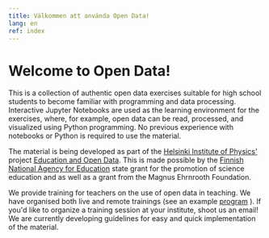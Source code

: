 ```yaml
---
title: Välkommen att använda Open Data!
lang: en
ref: index
---
```


# Welcome to Open Data!

This is a collection of authentic open data exercises suitable for high school students to become familiar with programming and data processing. Interactive Jupyter Notebooks are used as the learning environment for the exercises, where, for example, open data can be read, processed, and visualized using Python programming. No previous experience with notebooks or Python is required to use the material.

The material is being developed as part of the [Helsinki Institute of Physics'](https://www.hip.fi) project [Education and Open Data](https://www.hip.fi/research/education-and-open-data/). This is made possible by the [Finnish National Agency for Education](https://www.oph.fi/en) state grant for the promotion of science education and as well as a grant from the Magnus Ehrnrooth Foundation.

We provide training for teachers on the use of open data in teaching. We have organised both live and remote trainings (see an example [program](https://indico.cern.ch/event/797901/) ). If you'd like to organize a training session at your institute, shoot us an email! We are currently developing guidelines for easy and quick implementation of the material.


